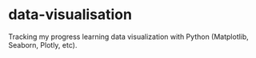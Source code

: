 # data-visualisation
Tracking my progress learning data visualization with Python (Matplotlib, Seaborn, Plotly, etc).
